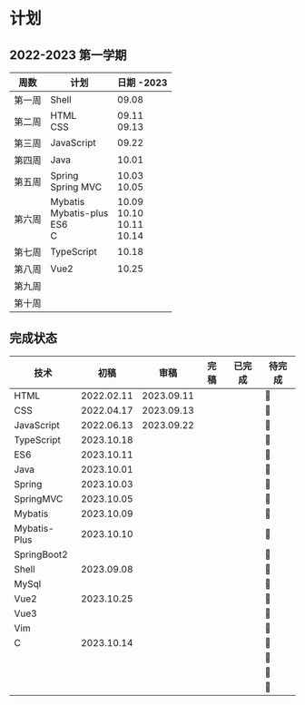# 计划

## 2022-2023 第一学期

| 周数   | 计划                                      | 日期 -2023                             |
| ------ | ----------------------------------------- | -------------------------------------- |
| 第一周 | Shell                                     | 09.08                                  |
| 第二周 | HTML<br />CSS                             | 09.11<br />09.13                       |
| 第三周 | JavaScript                                | 09.22                                  |
| 第四周 | Java                                      | 10.01                                  |
| 第五周 | Spring<br />Spring MVC                    | 10.03<br />10.05                       |
| 第六周 | Mybatis<br />Mybatis-plus<br />ES6<br />C | 10.09<br />10.10<br />10.11<br />10.14 |
| 第七周 | TypeScript                                | 10.18                                  |
| 第八周 | Vue2                                      | 10.25                                  |
| 第九周 |                                           |                                        |
| 第十周 |                                           |                                        |

## 完成状态

| 技术         | 初稿       | 审稿       | 完稿 | 已完成 | 待完成 |
| ------------ | ---------- | ---------- | ---- | ------ | ------ |
| HTML         | 2022.02.11 | 2023.09.11 |      |        | 🤪      |
| CSS          | 2022.04.17 | 2023.09.13 |      |        | 🤪      |
| JavaScript   | 2022.06.13 | 2023.09.22 |      |        | 🤪      |
| TypeScript   | 2023.10.18 |            |      |        | 🤪      |
| ES6          | 2023.10.11 |            |      |        | 🤪      |
| Java         | 2023.10.01 |            |      |        | 🤪      |
| Spring       | 2023.10.03 |            |      |        | 🤪      |
| SpringMVC    | 2023.10.05 |            |      |        | 🤪      |
| Mybatis      | 2023.10.09 |            |      |        | 🤪      |
| Mybatis-Plus | 2023.10.10 |            |      |        | 🤪      |
| SpringBoot2  |            |            |      |        | 🤪      |
| Shell        | 2023.09.08 |            |      |        | 🤪      |
| MySql        |            |            |      |        | 🤪      |
| Vue2         | 2023.10.25 |            |      |        | 🤪      |
| Vue3         |            |            |      |        | 🤪      |
| Vim          |            |            |      |        | 🤪      |
| C            | 2023.10.14 |            |      |        | 🤪      |
|              |            |            |      |        | 🤪      |
|              |            |            |      |        | 🤪      |
|              |            |            |      |        | 🤪      |


